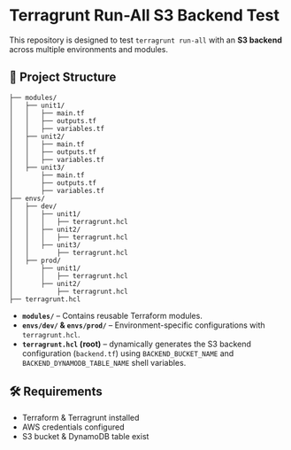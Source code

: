 # Terragrunt Run-All S3 Backend Test

This repository is designed to test `terragrunt run-all` with an **S3 backend** across multiple environments and modules.

## 📁 Project Structure
```
├── modules/
│   ├── unit1/
│   │   ├── main.tf
│   │   ├── outputs.tf
│   │   ├── variables.tf
│   ├── unit2/
│   │   ├── main.tf
│   │   ├── outputs.tf
│   │   ├── variables.tf
│   ├── unit3/
│       ├── main.tf
│       ├── outputs.tf
│       ├── variables.tf
├── envs/
│   ├── dev/
│   │   ├── unit1/
│   │   │   ├── terragrunt.hcl
│   │   ├── unit2/
│   │   │   ├── terragrunt.hcl
│   │   ├── unit3/
│   │       ├── terragrunt.hcl
│   ├── prod/
│       ├── unit1/
│       │   ├── terragrunt.hcl
│       ├── unit2/
│           ├── terragrunt.hcl
├── terragrunt.hcl
```
- **`modules/`** – Contains reusable Terraform modules.
- **`envs/dev/` & `envs/prod/`** – Environment-specific configurations with `terragrunt.hcl`.
- **`terragrunt.hcl` (root)** – dynamically generates the S3 backend configuration (`backend.tf`) using `BACKEND_BUCKET_NAME` and `BACKEND_DYNAMODB_TABLE_NAME` shell variables.

## 🛠 Requirements
 - Terraform & Terragrunt installed
 - AWS credentials configured
 - S3 bucket & DynamoDB table exist